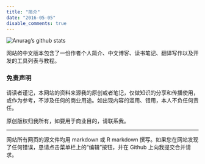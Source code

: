 ```yaml
---
title: "简介"
date: "2016-05-05"
disable_comments: true
---
```


![Anurag’s github
stats](https://github-readme-stats.vercel.app/api?username=ShixiangWang&show_icons=true)

网站的中文版本包含了一份作者个人简介、中文博客、读书笔记、翻译写作以及开发的工具列表与教程。

### 免责声明

请读者谨记，本网站的资料来源我的原创或者笔记，仅做知识的分享和传播使用，或作为参考，不涉及任何的商业用途。如出现内容的滥用、错用，本人不负任何责任。

原创版权归我所有，如要用于商业目的，请联系我。

***

网站所有网页的源文件均用 markdown 或 R markdown 撰写。如果您在网站发现了任何错误，恳请点击菜单栏上的“编辑”按钮，并在 Github 上向我提交合并请求。

